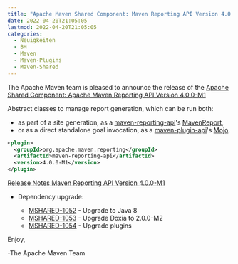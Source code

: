 ```yaml
---
title: "Apache Maven Shared Component: Maven Reporting API Version 4.0.0-M1 Released"
date: 2022-04-20T21:05:05
lastmod: 2022-04-20T21:05:05
categories:
  - Neuigkeiten
  - BM
  - Maven
  - Maven-Plugins
  - Maven-Shared
---
```

The Apache Maven team is pleased to announce the release of the 
[Apache Shared Component: Apache Maven Reporting API Version 4.0.0-M1](https://maven.apache.org/shared/maven-reporting-api/)

Abstract classes to manage report generation, which can be run both:

 * as part of a site generation, as a [maven-reporting-api](https://maven.apache.org/shared/maven-reporting-api/)'s [MavenReport](https://maven.apache.org/shared/maven-reporting-api/apidocs/org/apache/maven/reporting/MavenReport.html),
 * or as a direct standalone goal invocation, as a [maven-plugin-api](https://maven.apache.org/ref/current/maven-plugin-api/)'s [Mojo](https://maven.apache.org/ref/current/maven-plugin-api/apidocs/org/apache/maven/plugin/Mojo.html).


```xml
<plugin>
  <groupId>org.apache.maven.reporting</groupId>
  <artifactId>maven-reporting-api</artifactId>
  <version>4.0.0-M1</version>
</plugin>
```

<!-- more -->

[Release Notes Maven Reporting API Version 4.0.0-M1](https://issues.apache.org/jira/secure/ReleaseNote.jspa?version=12351595&styleName=Text&projectId=12317922)

* Dependency upgrade:
 
  * [MSHARED-1052](https://issues.apache.org/jira/browse/MSHARED-1052) - Upgrade to Java 8
  * [MSHARED-1053](https://issues.apache.org/jira/browse/MSHARED-1053) - Upgrade Doxia to 2.0.0-M2
  * [MSHARED-1054](https://issues.apache.org/jira/browse/MSHARED-1054) - Upgrade plugins


Enjoy,

-The Apache Maven Team
